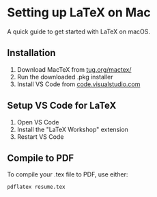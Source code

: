 # Setting up LaTeX on Mac

A quick guide to get started with LaTeX on macOS.

## Installation

1. Download MacTeX from [tug.org/mactex/](https://tug.org/mactex/)
2. Run the downloaded .pkg installer
3. Install VS Code from [code.visualstudio.com](https://code.visualstudio.com)

## Setup VS Code for LaTeX

1. Open VS Code
2. Install the "LaTeX Workshop" extension
3. Restart VS Code

## Compile to PDF

To compile your .tex file to PDF, use either:

```bash
pdflatex resume.tex
```
